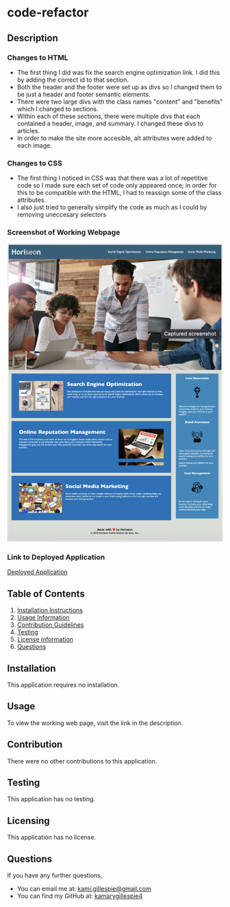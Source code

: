 # code-refactor

## Description

### Changes to HTML

- The first thing I did was fix the search engine optimization link. I did this by adding the correct id to that section.
- Both the header and the footer were set up as divs so I changed them to be just a header and footer semantic elements.
- There were two large divs with the class names "content" and "benefits" which I changed to sections.
- Within each of these sections, there were multiple divs that each contained a header, image, and summary. I changed these divs to articles.
- In order to make the site more accesible, alt attributes were added to each image.

### Changes to CSS

- The first thing I noticed in CSS was that there was a lot of repetitive code so I made sure each set of code only appeared once; in order for this to be compatible with the HTML, I had to reassign some of the class attributes.
- I also just tried to generally simplify the code as much as I could by removing uneccesary selectors

### Screenshot of Working Webpage

![Screenshot of working webpage](assets/images/workingwebpage.jpg)

### Link to Deployed Application

[Deployed Application](https://kamarygillespie4.github.io/code-refactor/)

## Table of Contents

1.  [Installation Instructions](#installation)
2.  [Usage Information](#usage)
3.  [Contribution Guidelines](#contribution)
4.  [Testing](#testing)
5.  [License information](#Licensing)
6.  [Questions](#questions)

## Installation

This application requires no installation.

## Usage

To view the working web page, visit the link in the description.

## Contribution

There were no other contributions to this application.

## Testing

This application has no testing.

## Licensing

This application has no license.

## Questions

If you have any further questions,

- You can email me at: kami.gillespie@gmail.com
- You can find my GitHub at: [kamarygillespie4](https://github.com/kamarygillespie4)



